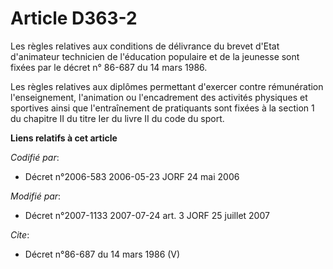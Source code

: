 # Article D363-2

Les règles relatives aux conditions de délivrance du brevet d'Etat d'animateur technicien de l'éducation populaire et de la
jeunesse sont fixées par le décret n° 86-687 du 14 mars 1986.

Les règles relatives aux diplômes permettant d'exercer contre rémunération l'enseignement, l'animation ou l'encadrement des
activités physiques et sportives ainsi que l'entraînement de pratiquants sont fixées à la section 1 du chapitre II du titre
Ier du livre II du code du sport.

**Liens relatifs à cet article**

_Codifié par_:

  - Décret n°2006-583 2006-05-23 JORF 24 mai 2006

_Modifié par_:

  - Décret n°2007-1133 2007-07-24 art. 3 JORF 25 juillet 2007

_Cite_:

  - Décret n°86-687 du 14 mars 1986 (V)
